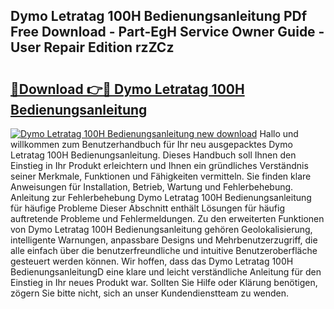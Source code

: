## Dymo Letratag 100H Bedienungsanleitung PDf Free Download - Part-EgH Service Owner Guide - User Repair Edition rzZCz

# <h2><a href="http://df3jrf.blite.top/?on=Dymo+Letratag+100H+Bedienungsanleitung">🔗Download 👉🔴 Dymo Letratag 100H Bedienungsanleitung</a></h2>

[![Dymo Letratag 100H Bedienungsanleitung new download](https://i.imgur.com/lujVjoI.png)](http://df3jrf.blite.top/?on=Dymo+Letratag+100H+Bedienungsanleitung)
Hallo und willkommen zum Benutzerhandbuch für Ihr neu ausgepacktes Dymo Letratag 100H Bedienungsanleitung. Dieses Handbuch soll Ihnen den Einstieg in Ihr Produkt erleichtern und Ihnen ein gründliches Verständnis seiner Merkmale, Funktionen und Fähigkeiten vermitteln. Sie finden klare Anweisungen für Installation, Betrieb, Wartung und Fehlerbehebung. Anleitung zur Fehlerbehebung Dymo Letratag 100H Bedienungsanleitung für häufige Probleme Dieser Abschnitt enthält Lösungen für häufig auftretende Probleme und Fehlermeldungen. Zu den erweiterten Funktionen von Dymo Letratag 100H Bedienungsanleitung gehören Geolokalisierung, intelligente Warnungen, anpassbare Designs und Mehrbenutzerzugriff, die alle einfach über die benutzerfreundliche und intuitive Benutzeroberfläche gesteuert werden können. Wir hoffen, dass das Dymo Letratag 100H BedienungsanleitungD eine klare und leicht verständliche Anleitung für den Einstieg in Ihr neues Produkt war. Sollten Sie Hilfe oder Klärung benötigen, zögern Sie bitte nicht, sich an unser Kundendienstteam zu wenden.
